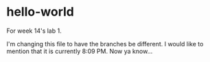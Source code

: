 # hello-world
For week 14's lab 1.

I'm changing this file to have the branches be different. I would like to mention that it is currently 8:09 PM.
Now ya know...
